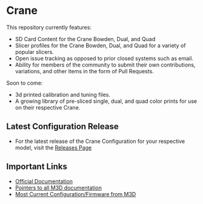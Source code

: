 # Crane

This repository currently features:
* SD Card Content for the Crane Bowden, Dual, and Quad  
* Slicer profiles for the Crane Bowden, Dual, and Quad for a variety of popular slicers.
* Open issue tracking as opposed to prior closed systems such as email.
* Ability for members of the community to submit their own contributions, variations, and other items in the form of Pull Requests.

Soon to come: 
*  3d printed calibration and tuning files.
*  A growing library of pre-sliced single, dual, and quad color prints for use on their respective Crane.

## Latest Configuration Release
*  For the latest release of the Crane Configuration for your respective model, visit the [Releases Page](https://github.com/PrintM3D/Crane/releases)

## Important Links
* [Official Documentation](https://crane.printm3d.com)
* [Pointers to all M3D documentation](https://store.printm3d.com/pages/support)
* [Most Current Configuration/Firmware from M3D](https://github.com/PrintM3D/Crane/releases)
